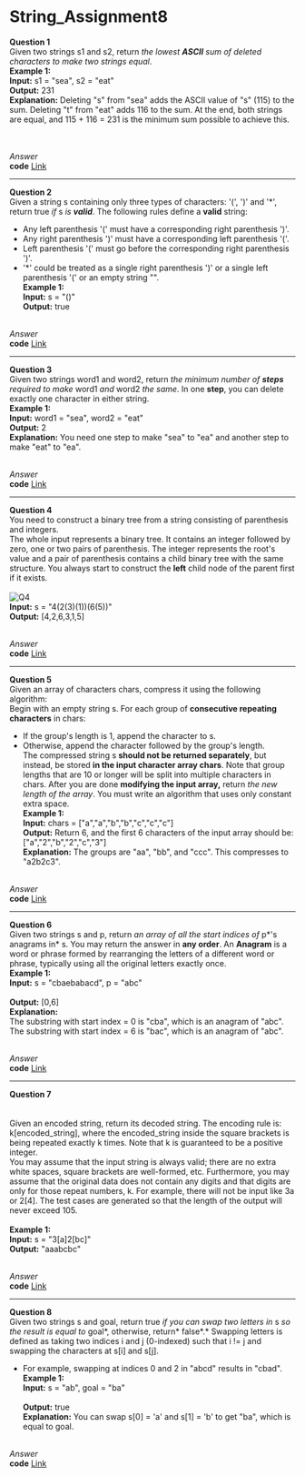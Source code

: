 # String_Assignment8
 **Question 1**<br>
Given two strings s1 and s2, return *the lowest **ASCII** sum of deleted characters to make two strings equal*.<br>
**Example 1:**<br>
**Input:** s1 = "sea", s2 = "eat"<br>
**Output:** 231<br>
**Explanation:** Deleting "s" from "sea" adds the ASCII value of "s" (115) to the sum.
Deleting "t" from "eat" adds 116 to the sum.
At the end, both strings are equal, and 115 + 116 = 231 is the minimum sum possible to achieve this.<br><br><br>

*Answer*<br>
**code** [Link]()<br>
**********************************************************************************************************************
**Question 2**<br>
Given a string s containing only three types of characters: '(', ')' and '*', return true *if* s *is **valid***.
The following rules define a **valid** string:<br>
- Any left parenthesis '(' must have a corresponding right parenthesis ')'.<br>
- Any right parenthesis ')' must have a corresponding left parenthesis '('.<br>
- Left parenthesis '(' must go before the corresponding right parenthesis ')'.<br>
- '*' could be treated as a single right parenthesis ')' or a single left parenthesis '(' or an empty string "".<br>
**Example 1:**<br>
**Input:** s = "()"<br>
**Output:** true<br><br>

*Answer*<br>
**code** [Link]()<br>
**********************************************************************************************************************
**Question 3**<br>
Given two strings word1 and word2, return *the minimum number of **steps** required to make* word1 *and* word2 *the same*.
In one **step**, you can delete exactly one character in either string.<br>
**Example 1:**<br>
**Input:** word1 = "sea", word2 = "eat"<br>
**Output:** 2<br>
**Explanation:** You need one step to make "sea" to "ea" and another step to make "eat" to "ea".<br><br>

*Answer*<br>
**code** [Link]()<br>
**********************************************************************************************************************
**Question 4**<br>
You need to construct a binary tree from a string consisting of parenthesis and integers.<br>
The whole input represents a binary tree. It contains an integer followed by zero, one or two pairs of parenthesis. The integer represents the root's value and a pair of parenthesis contains a child binary tree with the same structure.
You always start to construct the **left** child node of the parent first if it exists.<br><br>
![Q4]()<br>
**Input:** s = "4(2(3)(1))(6(5))"<br>
**Output:** [4,2,6,3,1,5]<br><br>

*Answer*<br>
**code** [Link]()<br>
**********************************************************************************************************************
**Question 5**<br>
Given an array of characters chars, compress it using the following algorithm:<br>
Begin with an empty string s. For each group of **consecutive repeating characters** in chars:<br>
- If the group's length is 1, append the character to s.
- Otherwise, append the character followed by the group's length.<br>
The compressed string s **should not be returned separately**, but instead, be stored **in the input character array chars**. Note that group lengths that are 10 or longer will be split into multiple characters in chars.
After you are done **modifying the input array,** return *the new length of the array*.
You must write an algorithm that uses only constant extra space.<br>
**Example 1:**<br>
**Input:** chars = ["a","a","b","b","c","c","c"]<br>
**Output:** Return 6, and the first 6 characters of the input array should be: ["a","2","b","2","c","3"]<br>
**Explanation:** The groups are "aa", "bb", and "ccc". This compresses to "a2b2c3".<br><br>
 
*Answer*<br>
**code** [Link]()<br>
**********************************************************************************************************************
 **Question 6**<br>
Given two strings s and p, return *an array of all the start indices of* p*'s anagrams in* s. You may return the answer in **any order**.
An **Anagram** is a word or phrase formed by rearranging the letters of a different word or phrase, typically using all the original letters exactly once.<br>
**Example 1:**<br>
**Input:** s = "cbaebabacd", p = "abc"<br><br>
**Output:** [0,6]<br>
**Explanation:**<br>
The substring with start index = 0 is "cba", which is an anagram of "abc".<br>
The substring with start index = 6 is "bac", which is an anagram of "abc".<br><br>


*Answer*<br>
**code** [Link]()<br>
**********************************************************************************************************************
**Question 7**<br><br><br>
Given an encoded string, return its decoded string.
The encoding rule is: k[encoded_string], where the encoded_string inside the square brackets is being repeated exactly k times. Note that k is guaranteed to be a positive integer.<br>
You may assume that the input string is always valid; there are no extra white spaces, square brackets are well-formed, etc. Furthermore, you may assume that the original data does not contain any digits and that digits are only for those repeat numbers, k. For example, there will not be input like 3a or 2[4].
The test cases are generated so that the length of the output will never exceed 105.<br><br>
**Example 1:**<br>
**Input:** s = "3[a]2[bc]"<br>
**Output:** "aaabcbc"<br><br>

*Answer*<br>
**code** [Link]()<br>
**********************************************************************************************************************
**Question 8**<br>
Given two strings s and goal, return true *if you can swap two letters in* s *so the result is equal to* goal*, otherwise, return* false*.*
Swapping letters is defined as taking two indices i and j (0-indexed) such that i != j and swapping the characters at s[i] and s[j].<br>
- For example, swapping at indices 0 and 2 in "abcd" results in "cbad".<br>
**Example 1:**<br>
**Input:** s = "ab", goal = "ba"<br><br>
**Output:** true<br>
**Explanation:** You can swap s[0] = 'a' and s[1] = 'b' to get "ba", which is equal to goal.<br><br>


*Answer*<br>
**code** [Link]()<br>

